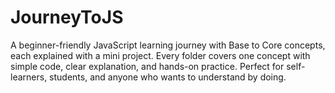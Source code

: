 # JourneyToJS
A beginner-friendly JavaScript learning journey with Base to Core concepts, each explained with a mini project. Every folder covers one concept with simple code, clear explanation, and hands-on practice. Perfect for self-learners, students, and anyone who wants to understand by doing.
